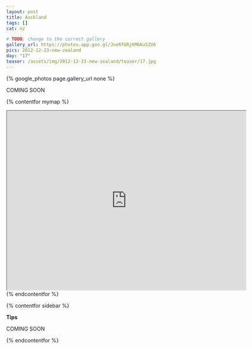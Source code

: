 ```yaml
---
layout: post
title: Auckland
tags: []
cat: nz

# TODO: change to the correct gallery
gallery_url: https://photos.app.goo.gl/JneRfGRjKM6Ku5ZV6
pics: 2012-12-23-new-zealand
day: "17"
teaser: /assets/img/2012-12-23-new-zealand/teaser/17.jpg
---
```


{% google_photos page.gallery_url none %}

COMING SOON


{% contentfor mymap %}
<iframe src="https://www.google.com/maps/d/embed?mid=1qx-PjVwzHiCOIfrdKmdpxlqZvm0&ehbc=2E312F" width="640" height="480"></iframe>
{% endcontentfor %}

{% contentfor sidebar %}

**Tips**  

COMING SOON

{% endcontentfor %}